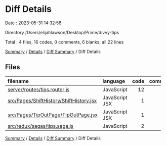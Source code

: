 # Diff Details

Date : 2023-05-31 14:32:58

Directory /Users/elijahlawson/Desktop/Prime/divvy-tips

Total : 4 files,  16 codes, 0 comments, 6 blanks, all 22 lines

[Summary](results.md) / [Details](details.md) / [Diff Summary](diff.md) / Diff Details

## Files
| filename | language | code | comment | blank | total |
| :--- | :--- | ---: | ---: | ---: | ---: |
| [server/routes/tips.router.js](/server/routes/tips.router.js) | JavaScript | 12 | 0 | 3 | 15 |
| [src/Pages/ShiftHistory/ShiftHistory.jsx](/src/Pages/ShiftHistory/ShiftHistory.jsx) | JavaScript JSX | 1 | 0 | 0 | 1 |
| [src/Pages/TipOutPage/TipOutPage.jsx](/src/Pages/TipOutPage/TipOutPage.jsx) | JavaScript JSX | 1 | 0 | 4 | 5 |
| [src/redux/sagas/tips.saga.js](/src/redux/sagas/tips.saga.js) | JavaScript | 2 | 0 | -1 | 1 |

[Summary](results.md) / [Details](details.md) / [Diff Summary](diff.md) / Diff Details